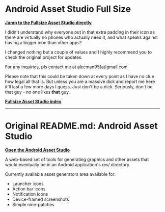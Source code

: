 Android Asset Studio Full Size
====================

 **[Jump to the Fullsize Asset Studio directly](http://reiszecke.github.io/AndroidAssetStudioFullsize/icons-launcher.html)** 

I didn't understand why everyone put in that extra padding in their icon as there are virtually no phones who actually need it, and what speaks against having a bigger icon than other apps?

I changed nothing but a couple of values and I highly recommend you to check the original project for updates.

For any inquiries, pls contact me at alecman95[at]gmail.com

Please note that this could be taken down at every point as I have no clue how legal all that is. But unless you are a massive dick and report me here it'll last a few more days I guess. Just don't be a dick. Seriously, don't be that guy - no one likes **that** guy.

 **[Fullsize Asset Studio index](http://reiszecke.github.io/AndroidAssetStudioFullsize/index.html)** 

------------------------------------------------------------------------------------------------

Original README.md:
Android Asset Studio 
====================

**[Open the Android Asset Studio](http://romannurik.github.io/AndroidAssetStudio/)**

A web-based set of tools for generating graphics and other assets that would eventually be in an Android application's res/ directory.

Currently available asset generators area available for:

- Launcher icons
- Action bar icons
- Notification icons
- Device-framed screenshots
- Simple nine-patches

